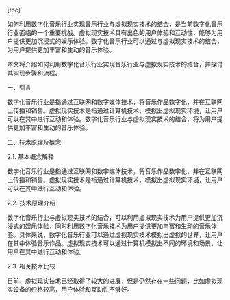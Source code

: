 
[toc]                    
                
                
如何利用数字化音乐行业实现音乐行业与虚拟现实技术的结合，是当前数字化音乐行业面临的一个重要挑战。虚拟现实技术具有出色的用户体验和互动性，能够为用户提供更加沉浸式的娱乐体验。数字化音乐行业可以通过与虚拟现实技术的结合，为用户提供更加丰富和生动的音乐体验。

本文将介绍如何利用数字化音乐行业实现音乐行业与虚拟现实技术的结合，并探讨其实现步骤和流程。

一、引言

数字化音乐行业是指通过互联网和数字媒体技术，将音乐作品数字化，并在互联网上传播和销售。虚拟现实技术是指通过计算机技术，模拟出虚拟现实环境，让用户可以在其中进行互动和体验。数字化音乐行业与虚拟现实技术的结合，将为用户提供更加丰富和生动的音乐体验。

二、技术原理及概念

2.1. 基本概念解释

数字化音乐行业是指通过互联网和数字媒体技术，将音乐作品数字化，并在互联网上传播和销售。虚拟现实技术是指通过计算机技术，模拟出虚拟现实环境，让用户可以在其中进行互动和体验。

2.2. 技术原理介绍

数字化音乐行业与虚拟现实技术的结合，可以利用虚拟现实技术为用户提供更加沉浸式的娱乐体验，同时利用数字化音乐技术为用户提供更加丰富和生动的音乐体验。具体来说，数字化音乐行业可以通过虚拟现实技术模拟出虚拟的世界，让用户在其中体验音乐作品。虚拟现实技术可以通过计算机模拟出不同的环境和场景，让用户在其中进行互动和体验。

2.3. 相关技术比较

目前，虚拟现实技术已经取得了较大的进展，但是仍然存在一些问题，比如虚拟现实设备的价格较高，用户体验和互动性不够好。

